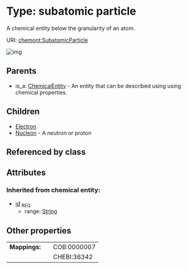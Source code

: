 
# Type: subatomic particle


A chemical entity below the granularity of an atom.

URI: [chemont:SubatomicParticle](http://w3id.org/chemontSubatomicParticle)


![img](http://yuml.me/diagram/nofunky;dir:TB/class/[SubatomicParticle&#124;id(i):string]^-[Nucleon],[SubatomicParticle]^-[Electron],[ChemicalEntity]^-[SubatomicParticle],[Nucleon],[Electron],[ChemicalEntity])

## Parents

 *  is_a: [ChemicalEntity](ChemicalEntity.md) - An entity that can be described using using chemical properties.

## Children

 * [Electron](Electron.md)
 * [Nucleon](Nucleon.md) - A neutron or proton

## Referenced by class


## Attributes


### Inherited from chemical entity:

 * [id](id.md)  <sub>REQ</sub>
    * range: [String](types/String.md)

## Other properties

|  |  |  |
| --- | --- | --- |
| **Mappings:** | | COB:0000007 |
|  | | CHEBI:36342 |

